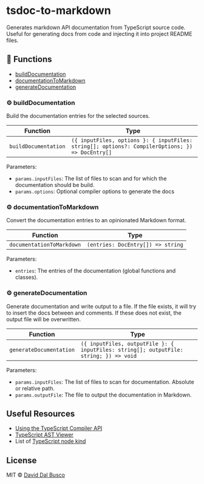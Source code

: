 # tsdoc-to-markdown

Generates markdown API documentation from TypeScript source code. Useful for generating docs from code and injecting it into project README files.

<!-- TSDOC_START -->

## :toolbox: Functions

- [buildDocumentation](#gear-builddocumentation)
- [documentationToMarkdown](#gear-documentationtomarkdown)
- [generateDocumentation](#gear-generatedocumentation)

### :gear: buildDocumentation

Build the documentation entries for the selected sources.

| Function | Type |
| ---------- | ---------- |
| `buildDocumentation` | `({ inputFiles, options }: { inputFiles: string[]; options?: CompilerOptions; }) => DocEntry[]` |

Parameters:

* `params.inputFiles`: The list of files to scan and for which the documentation should be build.
* `params.options`: Optional compiler options to generate the docs


### :gear: documentationToMarkdown

Convert the documentation entries to an opinionated Markdown format.

| Function | Type |
| ---------- | ---------- |
| `documentationToMarkdown` | `(entries: DocEntry[]) => string` |

Parameters:

* `entries`: The entries of the documentation (global functions and classes).


### :gear: generateDocumentation

Generate documentation and write output to a file.
If the file exists, it will try to insert the docs between <!-- TSDOC_START --> and <!-- TSDOC_END --> comments.
If these does not exist, the output file will be overwritten.

| Function | Type |
| ---------- | ---------- |
| `generateDocumentation` | `({ inputFiles, outputFile }: { inputFiles: string[]; outputFile: string; }) => void` |

Parameters:

* `params.inputFiles`: The list of files to scan for documentation. Absolute or relative path.
* `params.outputFile`: The file to output the documentation in Markdown.




<!-- TSDOC_END -->

## Useful Resources

- [Using the TypeScript Compiler API](https://github.com/microsoft/TypeScript/wiki/Using-the-Compiler-API)
- [TypeScript AST Viewer](https://ts-ast-viewer.com/#)
- List of [TypeScript node kind](https://github.com/microsoft/TypeScript/blob/main/lib/typescript.d.ts)

## License

MIT © [David Dal Busco](mailto:david.dalbusco@outlook.com)
